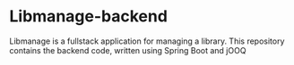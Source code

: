 # Libmanage-backend

Libmanage is a fullstack application for managing a library.
This repository contains the backend code, written using Spring Boot and jOOQ